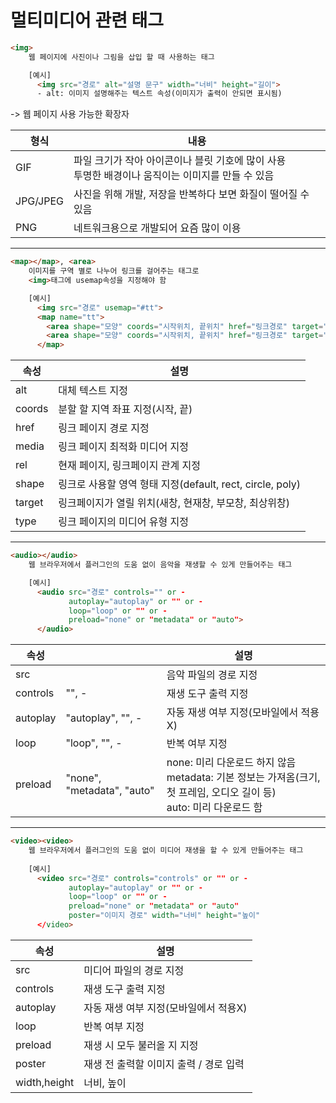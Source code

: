 # 멀티미디어 관련 태그

```html
<img>
    웹 페이지에 사진이나 그림을 삽입 할 때 사용하는 태그

    [예시]
      <img src="경로" alt="설명 문구" width="너비" height="길이">
      - alt: 이미지 설명해주는 텍스트 속성(이미지가 출력이 안되면 표시됨)
```

-> 웹 페이지 사용 가능한 확장자

|형식|내용|
|---|---|
|GIF|파일 크기가 작아 아이콘이나 블릿 기호에 많이 사용<br> 투명한 배경이나 움직이는 이미지를 만들 수 있음|
|JPG/JPEG|사진을 위해 개발, 저장을 반복하다 보면 화질이 떨어질 수 있음|
|PNG|네트워크용으로 개발되어 요즘 많이 이용|

--------------------------------------------------------------------------------------------------

```html
<map></map>, <area>
    이미지를 구역 별로 나누어 링크를 걸어주는 태그로
    <img>태그에 usemap속성을 지정해야 함

    [예시]
      <img src="경로" usemap="#tt">
      <map name="tt">
        <area shape="모양" coords="시작위치, 끝위치" href="링크경로" target="위치">
        <area shape="모양" coords="시작위치, 끝위치" href="링크경로" target="위치">
      </map>
```
|속성|설명|
|---|---|
|alt|대체 텍스트 지정|
|coords|분할 할 지역 좌표 지정(시작, 끝)|
|href|링크 페이지 경로 지정|
|media|링크 페이지 최적화 미디어 지정|
|rel|현재 페이지, 링크페이지 관계 지정|
|shape|링크로 사용할 영역 형태 지정(default, rect, circle, poly)|
|target|링크페이지가 열릴 위치(새창, 현재창, 부모창, 최상위창)|
|type|링크 페이지의 미디어 유형 지정|

-------------------------------------------------------------------------------------------------

```html
<audio></audio>
    웹 브라우저에서 플러그인의 도움 없이 음악을 재생할 수 있게 만들어주는 태그

    [예시]
      <audio src="경로" controls="" or -
             autoplay="autoplay" or "" or -
             loop="loop" or "" or -
             preload="none" or "metadata" or "auto">
      </audio>
```
|속성||설명|
|---|---|---|
|src||음악 파일의 경로 지정|
|controls|"", -|재생 도구 출력 지정|
|autoplay|"autoplay", "", -|자동 재생 여부 지정(모바일에서 적용X)|
|loop|"loop", "", -|반복 여부 지정|
|preload|"none", "metadata", "auto"|none: 미리 다운로드 하지 않음<br> metadata: 기본 정보는 가져옴(크기, 첫 프레임, 오디오 길이 등)<br> auto: 미리 다운로드 함|

-------------------------------------------------------------------------------------------------

```html
<video><video>
    웹 브라우저에서 플러그인의 도움 없이 미디어 재생을 할 수 있게 만들어주는 태그
  
    [예시]
      <video src="경로" controls="controls" or "" or -
             autoplay="autoplay" or "" or -
             loop="loop" or "" or -
             preload="none" or "metadata" or "auto"
             poster="이미지 경로" width="너비" height="높이"
      </video>
```

|속성|설명|
|---|---|
|src|미디어 파일의 경로 지정|
|controls|재생 도구 출력 지정|
|autoplay|자동 재생 여부 지정(모바일에서 적용X)|
|loop|반복 여부 지정|
|preload|재생 시 모두 불러올 지 지정|
|poster|재생 전 출력할 이미지 출력 / 경로 입력|
|width,height|너비, 높이 |
